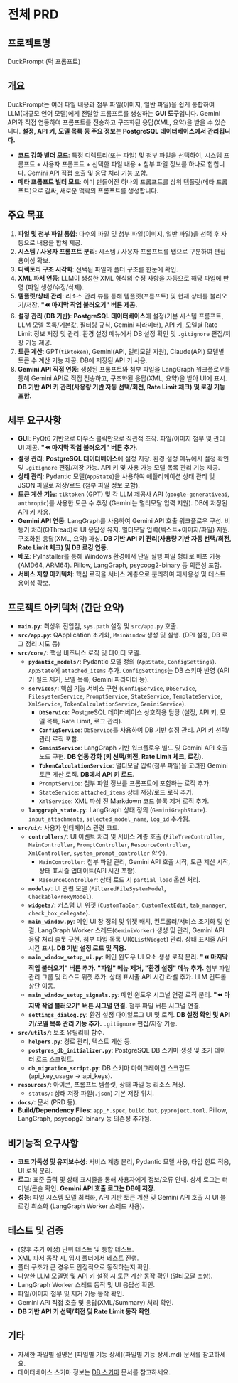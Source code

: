 # 전체 PRD

## 프로젝트명

DuckPrompt (덕 프롬프트)

## 개요

DuckPrompt는 여러 파일 내용과 첨부 파일(이미지, 일반 파일)을 쉽게 통합하여 LLM(대규모 언어 모델)에게 전달할 프롬프트를 생성하는 **GUI 도구**입니다. Gemini API와 직접 연동하여 프롬프트를 전송하고 구조화된 응답(XML, 요약)을 받을 수 있습니다. **설정, API 키, 모델 목록 등 주요 정보는 PostgreSQL 데이터베이스에서 관리됩니다.**

- **코드 강화 빌더 모드**: 특정 디렉토리(또는 파일) 및 첨부 파일을 선택하여, 시스템 프롬프트 + 사용자 프롬프트 + 선택한 파일 내용 + 첨부 파일 정보를 하나로 합칩니다. Gemini API 직접 호출 및 응답 처리 기능 포함.
- **메타 프롬프트 빌더 모드**: 이미 만들어진 하나의 프롬프트를 상위 템플릿(메타 프롬프트)으로 감싸, 새로운 맥락의 프롬프트를 생성합니다.

## 주요 목표

1.  **파일 및 첨부 파일 통합**: 다수의 파일 및 첨부 파일(이미지, 일반 파일)을 선택 후 자동으로 내용을 합쳐 제공.
2.  **시스템 / 사용자 프롬프트 분리**: 시스템 / 사용자 프롬프트를 탭으로 구분하여 편집 용이성 확보.
3.  **디렉토리 구조 시각화**: 선택된 파일과 폴더 구조를 한눈에 확인.
4.  **XML 파서 연동**: LLM이 생성한 XML 형식의 수정 사항을 자동으로 해당 파일에 반영 (파일 생성/수정/삭제).
5.  **템플릿/상태 관리**: 리소스 관리 뷰를 통해 템플릿(프롬프트) 및 현재 상태를 불러오기/저장. **"⏪ 마지막 작업 불러오기" 버튼 제공.**
6.  **설정 관리 (DB 기반)**: **PostgreSQL 데이터베이스**에 설정(기본 시스템 프롬프트, LLM 모델 목록/기본값, 필터링 규칙, Gemini 파라미터), API 키, 모델별 Rate Limit 정보 저장 및 관리. 환경 설정 메뉴에서 DB 설정 확인 및 `.gitignore` 편집/저장 기능 제공.
7.  **토큰 계산**: GPT(`tiktoken`), Gemini(API, 멀티모달 지원), Claude(API) 모델별 토큰 수 계산 기능 제공. DB에 저장된 API 키 사용.
8.  **Gemini API 직접 연동**: 생성된 프롬프트와 첨부 파일을 LangGraph 워크플로우를 통해 Gemini API로 직접 전송하고, 구조화된 응답(XML, 요약)을 받아 UI에 표시. **DB 기반 API 키 관리(사용량 기반 자동 선택/회전, Rate Limit 체크) 및 로깅 기능 포함.**

## 세부 요구사항

- **GUI**: PyQt6 기반으로 마우스 클릭만으로 직관적 조작. 파일/이미지 첨부 및 관리 UI 제공. **"⏪ 마지막 작업 불러오기" 버튼 추가.**
- **설정 관리**: **PostgreSQL 데이터베이스**에 설정 저장. 환경 설정 메뉴에서 설정 확인 및 `.gitignore` 편집/저장 가능. API 키 및 사용 가능 모델 목록 관리 기능 제공.
- **상태 관리**: Pydantic 모델(`AppState`)을 사용하여 애플리케이션 상태 관리 및 JSON 파일로 저장/로드 (첨부 파일 정보 포함).
- **토큰 계산 기능**: `tiktoken` (GPT) 및 각 LLM 제공사 API (`google-generativeai`, `anthropic`)를 사용한 토큰 수 추정 (Gemini는 멀티모달 입력 지원). DB에 저장된 API 키 사용.
- **Gemini API 연동**: LangGraph를 사용하여 Gemini API 호출 워크플로우 구성. 비동기 처리(QThread)로 UI 응답성 유지. 멀티모달 입력(텍스트+이미지/파일) 지원. 구조화된 응답(XML, 요약) 파싱. **DB 기반 API 키 관리(사용량 기반 자동 선택/회전, Rate Limit 체크) 및 DB 로깅 연동.**
- **배포**: PyInstaller를 통해 Windows 환경에서 단일 실행 파일 형태로 배포 가능 (AMD64, ARM64). Pillow, LangGraph, psycopg2-binary 등 의존성 포함.
- **서비스 지향 아키텍처**: 핵심 로직을 서비스 계층으로 분리하여 재사용성 및 테스트 용이성 확보.

## 프로젝트 아키텍처 (간단 요약)

- **`main.py`**: 최상위 진입점, `sys.path` 설정 및 `src/app.py` 호출.
- **`src/app.py`**: QApplication 초기화, `MainWindow` 생성 및 실행. (DPI 설정, DB 로그 정리 시도 등)
- **`src/core/`**: 핵심 비즈니스 로직 및 데이터 모델.
  - **`pydantic_models/`**: Pydantic 모델 정의 (`AppState`, `ConfigSettings`). `AppState`에 `attached_items` 추가. `ConfigSettings`는 DB 스키마 반영 (API 키 필드 제거, 모델 목록, Gemini 파라미터 등).
  - **`services/`**: 핵심 기능 서비스 구현 (`ConfigService`, `DbService`, `FilesystemService`, `PromptService`, `StateService`, `TemplateService`, `XmlService`, `TokenCalculationService`, `GeminiService`).
    - **`DbService`**: PostgreSQL 데이터베이스 상호작용 담당 (설정, API 키, 모델 목록, Rate Limit, 로그 관리).
    - **`ConfigService`**: `DbService`를 사용하여 DB 기반 설정 관리. API 키 선택/관리 로직 포함.
    - **`GeminiService`**: LangGraph 기반 워크플로우 빌드 및 Gemini API 호출 노드 구현. **DB 연동 강화 (키 선택/회전, Rate Limit 체크, 로깅).**
    - **`TokenCalculationService`**: 멀티모달 입력(첨부 파일)을 고려한 Gemini 토큰 계산 로직. **DB에서 API 키 로드.**
    - `PromptService`: 첨부 파일 정보를 프롬프트에 포함하는 로직 추가.
    - `StateService`: `attached_items` 상태 저장/로드 로직 추가.
    - `XmlService`: XML 파싱 전 Markdown 코드 블록 제거 로직 추가.
  - **`langgraph_state.py`**: LangGraph 상태 정의 (`GeminiGraphState`). `input_attachments`, `selected_model_name`, `log_id` 추가됨.
- **`src/ui/`**: 사용자 인터페이스 관련 코드.
  - **`controllers/`**: UI 이벤트 처리 및 서비스 계층 호출 (`FileTreeController`, `MainController`, `PromptController`, `ResourceController`, `XmlController`, `system_prompt_controller` 함수).
    - `MainController`: 첨부 파일 관리, Gemini API 호출 시작, 토큰 계산 시작, 상태 표시줄 업데이트(API 시간 포함).
    - `ResourceController`: 상태 로드 시 `partial_load` 옵션 처리.
  - **`models/`**: UI 관련 모델 (`FilteredFileSystemModel`, `CheckableProxyModel`).
  - **`widgets/`**: 커스텀 UI 위젯 (`CustomTabBar`, `CustomTextEdit`, `tab_manager`, `check_box_delegate`).
  - **`main_window.py`**: 메인 UI 창 정의 및 위젯 배치, 컨트롤러/서비스 초기화 및 연결. LangGraph Worker 스레드(`GeminiWorker`) 생성 및 관리, Gemini API 응답 처리 슬롯 구현. 첨부 파일 목록 UI(`QListWidget`) 관리. 상태 표시줄 API 시간 표시. **DB 기반 설정 로드 및 적용.**
  - **`main_window_setup_ui.py`**: 메인 윈도우 UI 요소 생성 로직 분리. **"⏪ 마지막 작업 불러오기" 버튼 추가.** **"파일" 메뉴 제거, "환경 설정" 메뉴 추가.** 첨부 파일 관리 그룹 및 리스트 위젯 추가. 상태 표시줄 API 시간 라벨 추가. LLM 컨트롤 상단 이동.
  - **`main_window_setup_signals.py`**: 메인 윈도우 시그널 연결 로직 분리. **"⏪ 마지막 작업 불러오기" 버튼 시그널 연결.** 첨부 파일 버튼 시그널 연결.
  - **`settings_dialog.py`**: 환경 설정 다이얼로그 UI 및 로직. **DB 설정 확인 및 API 키/모델 목록 관리 기능 추가.** `.gitignore` 편집/저장 기능.
- **`src/utils/`**: 보조 유틸리티 함수.
  - **`helpers.py`**: 경로 관리, 텍스트 계산 등.
  - **`postgres_db_initializer.py`**: PostgreSQL DB 스키마 생성 및 초기 데이터 로드 스크립트.
  - **`db_migration_script.py`**: DB 스키마 마이그레이션 스크립트 (api_key_usage -> api_keys).
- **`resources/`**: 아이콘, 프롬프트 템플릿, 상태 파일 등 리소스 저장.
  - `status/`: 상태 저장 파일(`.json`) 기본 저장 위치.
- **`docs/`**: 문서 (PRD 등).
- **Build/Dependency Files**: `app_*.spec`, `build.bat`, `pyproject.toml`. Pillow, LangGraph, psycopg2-binary 등 의존성 추가됨.

## 비기능적 요구사항

- **코드 가독성 및 유지보수성**: 서비스 계층 분리, Pydantic 모델 사용, 타입 힌트 적용, UI 로직 분리.
- **로그**: 표준 출력 및 상태 표시줄을 통해 사용자에게 정보/오류 안내. 상세 로그는 터미널/콘솔 확인. **Gemini API 호출 로그는 DB에 저장.**
- **성능**: 파일 시스템 모델 최적화, API 기반 토큰 계산 및 Gemini API 호출 시 UI 블로킹 최소화 (LangGraph Worker 스레드 사용).

## 테스트 및 검증

- (향후 추가 예정) 단위 테스트 및 통합 테스트.
- XML 파서 동작 시, 임시 폴더에서 테스트 진행.
- 폴더 구조가 큰 경우도 안정적으로 동작하는지 확인.
- 다양한 LLM 모델명 및 API 키 설정 시 토큰 계산 동작 확인 (멀티모달 포함).
- LangGraph Worker 스레드 동작 및 UI 응답성 확인.
- 파일/이미지 첨부 및 제거 기능 동작 확인.
- Gemini API 직접 호출 및 응답(XML/Summary) 처리 확인.
- **DB 기반 API 키 선택/회전 및 Rate Limit 동작 확인.**

## 기타

- 자세한 파일별 설명은 [파일별 기능 상세](파일별 기능 상세.md) 문서를 참고하세요.
- 데이터베이스 스키마 정보는 [DB 스키마](PRD_db.md) 문서를 참고하세요.
